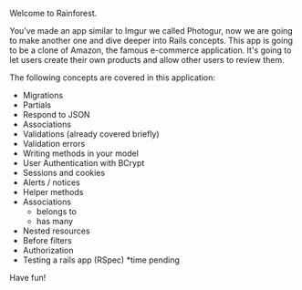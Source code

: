 
Welcome to Rainforest.

You’ve made an app similar to Imgur we called Photogur, now we are going to make another one and dive deeper into Rails concepts. This app is going to be a clone of Amazon, the famous e-commerce application. It's going to let users create their own products and allow other users to review them.

The following concepts are covered in this application:

* Migrations
* Partials
* Respond to JSON
* Associations
* Validations (already covered briefly)
* Validation errors
* Writing methods in your model
* User Authentication with BCrypt
* Sessions and cookies
* Alerts / notices
* Helper methods
* Associations
  * belongs to
  * has many
* Nested resources
* Before filters
* Authorization
* Testing a rails app (RSpec) *time pending

Have fun!
